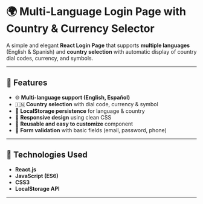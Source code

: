 # 🌍 Multi-Language Login Page with Country & Currency Selector

A simple and elegant **React Login Page** that supports **multiple languages** (English & Spanish) and **country selection** with automatic display of country dial codes, currency, and symbols.

---

## 🚀 Features

- 🌐 **Multi-language support (English, Español)**
- 🇮🇳 **Country selection** with dial code, currency & symbol
- 💾 **LocalStorage persistence** for language & country
- 📱 **Responsive design** using clean CSS
- 🧩 **Reusable and easy to customize** component
- 🧠 **Form validation** with basic fields (email, password, phone)

---

## 🧠 Technologies Used

- **React.js**
- **JavaScript (ES6)**
- **CSS3**
- **LocalStorage API**

---



